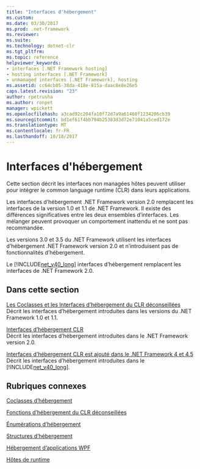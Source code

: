 ```yaml
---
title: "Interfaces d'hébergement"
ms.custom: 
ms.date: 03/30/2017
ms.prod: .net-framework
ms.reviewer: 
ms.suite: 
ms.technology: dotnet-clr
ms.tgt_pltfrm: 
ms.topic: reference
helpviewer_keywords:
- interfaces [.NET Framework hosting]
- hosting interfaces [.NET Framework]
- unmanaged interfaces [.NET Framework], hosting
ms.assetid: cc64cb05-38da-418e-815a-daac8e8e26e5
caps.latest.revision: "23"
author: rpetrusha
ms.author: ronpet
manager: wpickett
ms.openlocfilehash: a3cad92c204fa10f72d7a9a61460f1234206cb39
ms.sourcegitcommit: bd1ef61f4bb794b25383d3d72e71041a5ced172e
ms.translationtype: MT
ms.contentlocale: fr-FR
ms.lasthandoff: 10/18/2017
---
```

# <a name="hosting-interfaces"></a>Interfaces d'hébergement
Cette section décrit les interfaces non managées hôtes peuvent utiliser pour intégrer le common language runtime (CLR) dans leurs applications.  
  
 Les interfaces d’hébergement .NET Framework version 2.0 remplacent les interfaces de la version 1.0 et 1.1 de .NET Framework. Il existe des différences significatives entre les deux ensembles d’interfaces. Les mélanger peuvent provoquer un comportement inattendu et ne sont pas recommandée.  
  
 Les versions 3.0 et 3.5 du .NET Framework utilisent les interfaces d’hébergement .NET Framework version 2.0 et n’introduisent pas de fonctionnalités d’hébergement.  
  
 Le [!INCLUDE[net_v40_long](../../../../includes/net-v40-long-md.md)] interfaces d’hébergement remplacent les interfaces de .NET Framework 2.0.
  
## <a name="in-this-section"></a>Dans cette section  
 [Les Coclasses et les Interfaces d’hébergement du CLR déconseillées](../../../../docs/framework/unmanaged-api/hosting/deprecated-clr-hosting-interfaces-and-coclasses.md)  
 Décrit les interfaces d’hébergement introduites dans les versions du .NET Framework 1.0 et 1.1.  
  
 [Interfaces d’hébergement CLR](../../../../docs/framework/unmanaged-api/hosting/clr-hosting-interfaces.md)  
 Décrit les interfaces d’hébergement introduites dans le .NET Framework version 2.0.  
  
 [Interfaces d’hébergement CLR est ajouté dans le .NET Framework 4 et 4.5](../../../../docs/framework/unmanaged-api/hosting/clr-hosting-interfaces-added-in-the-net-framework-4-and-4-5.md)  
 Décrit les interfaces d’hébergement introduites dans le [!INCLUDE[net_v40_long](../../../../includes/net-v40-long-md.md)].  
  
## <a name="related-sections"></a>Rubriques connexes  
 [Coclasses d’hébergement](../../../../docs/framework/unmanaged-api/hosting/hosting-coclasses.md)  
  
 [Fonctions d’hébergement du CLR déconseillées](../../../../docs/framework/unmanaged-api/hosting/deprecated-clr-hosting-functions.md)  
  
 [Énumérations d’hébergement](../../../../docs/framework/unmanaged-api/hosting/hosting-enumerations.md)  
  
 [Structures d’hébergement](../../../../docs/framework/unmanaged-api/hosting/hosting-structures.md)  
  
 [Hébergement d’applications WPF](../../../../docs/framework/unmanaged-api/hosting/index.md)  
  
 [Hôtes de runtime](http://msdn.microsoft.com/en-us/99d9246a-b994-4fe5-985c-8588d1d59998)
